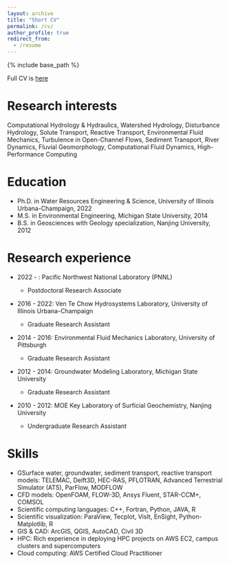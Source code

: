 ```yaml
---
layout: archive
title: "Short CV"
permalink: /cv/
author_profile: true
redirect_from:
  - /resume
---
```


{% include base_path %}

Full CV is [here](https://zhilihydro.github.io/files/CV_web_Zhi_Li.pdf)

Research interests
======
Computational Hydrology & Hydraulics, Watershed Hydrology, Disturbance Hydrology, Solute Transport, Reactive Transport, Environmental Fluid Mechanics, Turbulence in Open-Channel Flows, Sediment Transport, River Dynamics, Fluvial Geomorphology, Computational Fluid Dynamics, High-Performance Computing

Education
======
* Ph.D. in Water Resources Engineering & Science, University of Illinois Urbana-Champaign, 2022
* M.S. in Environmental Engineering, Michigan State University, 2014
* B.S. in Geosciences with Geology specialization, Nanjing University, 2012

Research experience
======
* 2022 - : Pacific Northwest National Laboratory (PNNL)
  * Postdoctoral Research Associate
  
* 2016 - 2022: Ven Te Chow Hydrosystems Laboratory, University of Illinois Urbana-Champaign
  * Graduate Research Assistant

* 2014 - 2016: Environmental Fluid Mechanics Laboratory, University of Pittsburgh
  * Graduate Research Assistant
  
* 2012 - 2014: Groundwater Modeling Laboratory, Michigan State University
  * Graduate Research Assistant
  
* 2010 - 2012: MOE Key Laboratory of Surficial Geochemistry, Nanjing University
  * Undergraduate Research Assistant
  
Skills
======
* GSurface water, groundwater, sediment transport, reactive transport models: TELEMAC, Delft3D, HEC-RAS, PFLOTRAN, Advanced Terrestrial Simulator (ATS), ParFlow, MODFLOW
* CFD models: OpenFOAM, FLOW-3D, Ansys Fluent, STAR-CCM+, COMSOL
* Scientific computing languages: C++, Fortran, Python, JAVA, R
* Scientific visualization: ParaView, Tecplot, VisIt, EnSight, Python-Matplotlib, R
* GIS & CAD: ArcGIS, QGIS, AutoCAD, Civil 3D
* HPC: Rich experience in deploying HPC projects on AWS EC2, campus clusters and supercomputers
* Cloud computing: AWS Certified Cloud Practitioner

